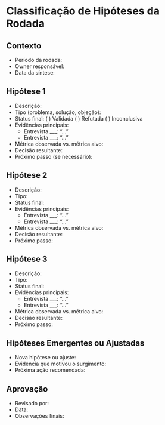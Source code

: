 # Classificação de Hipóteses da Rodada

## Contexto

- Período da rodada:
- Owner responsável:
- Data da síntese:

## Hipótese 1

- Descrição:
- Tipo (problema, solução, objeção):
- Status final: ( ) Validada  ( ) Refutada  ( ) Inconclusiva
- Evidências principais:
  - Entrevista ___: “...”
  - Entrevista ___: “...”
- Métrica observada vs. métrica alvo:
- Decisão resultante:
- Próximo passo (se necessário):

## Hipótese 2

- Descrição:
- Tipo:
- Status final:
- Evidências principais:
  - Entrevista ___: “...”
  - Entrevista ___: “...”
- Métrica observada vs. métrica alvo:
- Decisão resultante:
- Próximo passo:

## Hipótese 3

- Descrição:
- Tipo:
- Status final:
- Evidências principais:
  - Entrevista ___: “...”
  - Entrevista ___: “...”
- Métrica observada vs. métrica alvo:
- Decisão resultante:
- Próximo passo:

## Hipóteses Emergentes ou Ajustadas

- Nova hipótese ou ajuste:
- Evidência que motivou o surgimento:
- Próxima ação recomendada:

## Aprovação

- Revisado por:
- Data:
- Observações finais:
